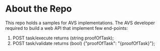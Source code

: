 # About the Repo

This repo holds a samples for AVS implementations.
The AVS developer required to build a web API that implement few end-points:

  1. POST task/execute returns (string proofOfTask);
  2. POST task/validate returns (bool) {"proofOfTask": "{proofOfTask}"};
